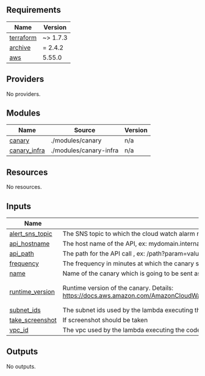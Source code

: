 ## Requirements

| Name | Version |
|------|---------|
| <a name="requirement_terraform"></a> [terraform](#requirement\_terraform) | ~> 1.7.3 |
| <a name="requirement_archive"></a> [archive](#requirement\_archive) | = 2.4.2 |
| <a name="requirement_aws"></a> [aws](#requirement\_aws) | 5.55.0 |

## Providers

No providers.

## Modules

| Name | Source | Version |
|------|--------|---------|
| <a name="module_canary"></a> [canary](#module\_canary) | ./modules/canary | n/a |
| <a name="module_canary_infra"></a> [canary\_infra](#module\_canary\_infra) | ./modules/canary-infra | n/a |

## Resources

No resources.

## Inputs

| Name | Description | Type | Default | Required |
|------|-------------|------|---------|:--------:|
| <a name="input_alert_sns_topic"></a> [alert\_sns\_topic](#input\_alert\_sns\_topic) | The SNS topic to which the cloud watch alarm notification is sent. | `string` | n/a | yes |
| <a name="input_api_hostname"></a> [api\_hostname](#input\_api\_hostname) | The host name of the API, ex: mydomain.internal. | `string` | n/a | yes |
| <a name="input_api_path"></a> [api\_path](#input\_api\_path) | The path for the API call , ex: /path?param=value. | `string` | n/a | yes |
| <a name="input_frequency"></a> [frequency](#input\_frequency) | The frequency in minutes at which the canary should be run. The minimum is two minutes. | `string` | n/a | yes |
| <a name="input_name"></a> [name](#input\_name) | Name of the canary which is going to be sent as part of the notification when the canary fails and the alarm triggers. | `string` | n/a | yes |
| <a name="input_runtime_version"></a> [runtime\_version](#input\_runtime\_version) | Runtime version of the canary. Details: https://docs.aws.amazon.com/AmazonCloudWatch/latest/monitoring/CloudWatch_Synthetics_Library_nodejs_puppeteer.html | `string` | `"syn-nodejs-puppeteer-7.0"` | no |
| <a name="input_subnet_ids"></a> [subnet\_ids](#input\_subnet\_ids) | The subnet ids used by the lambda executing the code of the canary. | `list(string)` | n/a | yes |
| <a name="input_take_screenshot"></a> [take\_screenshot](#input\_take\_screenshot) | If screenshot should be taken | `bool` | `false` | no |
| <a name="input_vpc_id"></a> [vpc\_id](#input\_vpc\_id) | The vpc used by the lambda executing the code of the canary. | `string` | n/a | yes |

## Outputs

No outputs.
